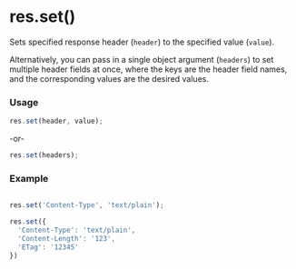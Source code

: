 # res.set()
Sets specified response header (`header`) to the specified value (`value`).  

Alternatively, you can pass in a single object argument (`headers`) to set multiple header fields at once, where the keys are the header field names, and the corresponding values are the desired values.

### Usage
```js
res.set(header, value);
```

-or-

```js
res.set(headers);
```

### Example
```javascript

res.set('Content-Type', 'text/plain');

res.set({
  'Content-Type': 'text/plain',
  'Content-Length': '123',
  'ETag': '12345'
})

```


<docmeta name="uniqueID" value="resset167965">
<docmeta name="displayName" value="res.set()">

